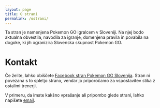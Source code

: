 ```yaml
---
layout: page
title: O strani
permalink: /ostrani/
---
```


Ta stran je namenjena Pokemon GO igralcem v Sloveniji. Na njej bodo aktualna
obvestila, navodila za igranje, domenjena pravila in povabila na dogoke, ki jih
ogranizira Slovenska skupnost Pokemon GO.

# Kontakt

Če želite, lahko obiščete
[Facebook stran Pokemon GO Slovenija](https://www.facebook.com/groups/1075619265819315/).
Stran ni povezana s to spletjo strano, vendar jo priporočamo za vspostavitev
stika z ostalimi trenerji.

V primeru, da imate kakšno vprašanje ali pripombo glede strani, lahko napišete
[email](mailto:{{site.email}}).



